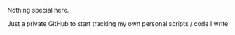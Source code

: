 Nothing special here.

Just a private GitHub to start tracking my own personal scripts / code I write
